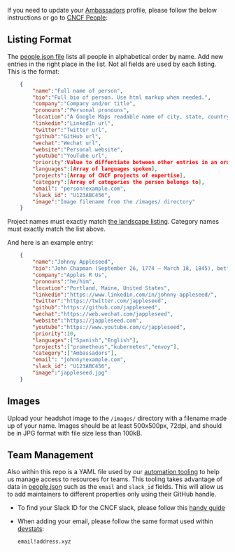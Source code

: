 If you need to update your [Ambassadors](https://www.cncf.io/people/ambassadors/) profile, please follow the below instructions or go to [CNCF People](https://github.com/cncf/people/blob/main/README.md):

## Listing Format

The [people.json file](https://github.com/cncf/people/blob/main/people.json) lists all people in alphabetical order by name.  Add new entries in the right place in the list.  Not all fields are used by each listing.  This is the format:

```json
    {
        "name":"Full name of person",
        "bio":"Full bio of person. Use html markup when needed.",
        "company":"Company and/or title",
        "pronouns":"Personal pronouns",
        "location":"A Google Maps readable name of city, state, country",
        "linkedin":"LinkedIn url",
        "twitter":"Twitter url",
        "github":"GitHub url",
        "wechat":"Wechat url",
        "website":"Personal website",
        "youtube":"YouTube url",
        "priority":Value to diffentiate between other entries in an ordered list; omit this entry in most cases,
        "languages":[Array of languages spoken],
        "projects":[Array of CNCF projects of expertise],
        "category":[Array of categories the person belongs to],
        "email": "person!example.com",
        "slack_id": "U123ABC456",
        "image":"Image filename from the /images/ directory"
    }
```

Project names must exactly match [the landscape listing](https://landscape.cncf.io/card-mode?project=hosted).  Category names must exactly match the list above.

And here is an example entry:

```json
    {
        "name":"Johnny Appleseed",
        "bio":"John Chapman (September 26, 1774 – March 18, 1845), better known as Johnny Appleseed, was an American pioneer nurseryman who introduced apple trees to large parts of <a href='https://en.wikipedia.org/wiki/Pennsylvania'>Pennsylvania</a>, Ohio, Indiana, Illinois and Ontario, as well as the northern counties of present-day West Virginia.",
        "company":"Apples R Us",
        "pronouns":"he/him",
        "location":"Portland, Maine, United States",
        "linkedin":"https://www.linkedin.com/in/johnny-appleseed/",
        "twitter":"https://twitter.com/jappleseed",
        "github":"https://github.com/jappleseed",
        "wechat":"https://web.wechat.com/jappleseed",
        "website":"https://jappleseed.com",
        "youtube":"https://www.youtube.com/c/jappleseed",
        "priority":10,
        "languages":["Spanish","English"],
        "projects":["prometheus","kubernetes","envoy"],
        "category":["Ambassadors"],
        "email": "johnny!example.com",
        "slack_id": "U123ABC456",
        "image":"jappleseed.jpg"
    }
```

## Images

Upload your headshot image to the `/images/` directory with a filename made up of your name.  Images should be at least 500x500px, 72dpi, and should be in JPG format with file size less than 100kB.

## Team Management

Also within this repo is a YAML file used by our [automation tooling](https://github.com/electron/sheriff) to help us manage access to resources for teams. This tooling takes advantage of data in [people.json](people.json) such as the `email` and `slack_id` fields. This will allow us to add maintainers to different properties only using their GitHub handle.

- To find your Slack ID for the CNCF slack, please follow this [handy guide](https://moshfeu.medium.com/how-to-find-my-member-id-in-slack-workspace-d4bba942e38c)

- When adding your email, please follow the same format used within [devstats](https://github.com/cncf/devstats):

  ```shell
  email!address.xyz
  ```

